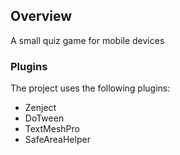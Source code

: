 ## Overview
A small quiz game for mobile devices

### Plugins
The project uses the following plugins:
- Zenject
- DoTween
- TextMeshPro
- SafeAreaHelper

